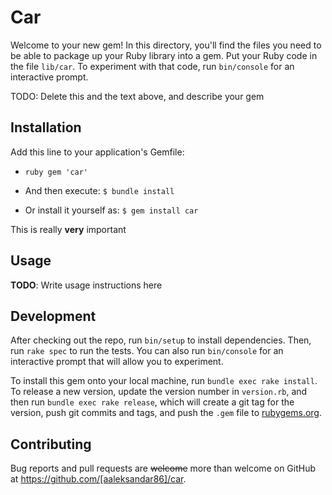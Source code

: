 # Car

Welcome to your new gem! In this directory, you'll find the files you need to be able to package up your Ruby library into a gem. Put your Ruby code in the file `lib/car`. To experiment with that code, run `bin/console` for an interactive prompt.

TODO: Delete this and the text above, and describe your gem

## Installation

Add this line to your application's Gemfile:

 - ```ruby gem 'car'```

 - And then execute:
```$ bundle install```

 - Or install it yourself as:
```$ gem install car```

This is really **very** important

## Usage

**TODO**: Write usage instructions here

## Development

After checking out the repo, run `bin/setup` to install dependencies. Then, run `rake spec` to run the tests. You can also run `bin/console` for an interactive prompt that will allow you to experiment.

To install this gem onto your local machine, run `bundle exec rake install`. To release a new version, update the version number in `version.rb`, and then run `bundle exec rake release`, which will create a git tag for the version, push git commits and tags, and push the `.gem` file to [rubygems.org](https://rubygems.org).

## Contributing

Bug reports and pull requests are ~~welcome~~ more than welcome on GitHub at https://github.com/[aaleksandar86]/car.


